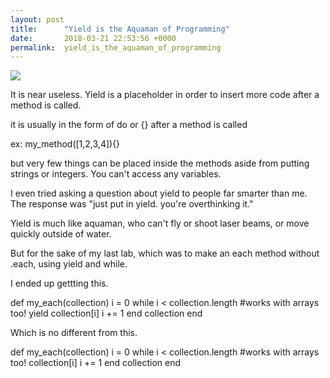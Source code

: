 ```yaml
---
layout: post
title:      "Yield is the Aquaman of Programming"
date:       2018-03-21 22:53:56 +0000
permalink:  yield_is_the_aquaman_of_programming
---
```



![](https://1.bp.blogspot.com/-Q_RkNdVzFZc/WPzHoIzLeZI/AAAAAAAAELc/71VQQMth7gssdWx2lQ-ZTTBWtVEdnjAeACLcB/s400/Super_Antics_12.jpg)

It is near useless. 
Yield is a placeholder in order to insert more code after a method is called.

it is usually in the form of do or {} after a method is called

ex:    my_method([1,2,3,4]){}

but very few things can be placed inside the methods aside from putting strings  or integers. You can't access any variables.

I even tried asking a question about  yield to people far smarter than me. The response was "just put in yield. you're overthinking it."

Yield is much like aquaman, who can't fly or shoot laser beams, or move quickly outside of water.

But for the sake of my last lab, which was to make an each method without .each, using yield and  while.

I ended up gettting this.

def my_each(collection)
  i = 0
  while i < collection.length #works with arrays too!
   yield collection[i]
    i += 1
  end
  collection
end

Which is no different from this.


def my_each(collection)
  i = 0
  while i < collection.length #works with arrays too!
   collection[i]
    i += 1
  end
  collection
end



